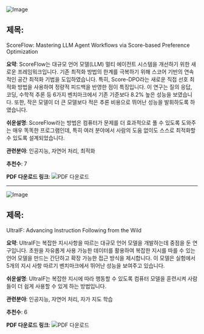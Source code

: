 ![Image](https://cdn-thumbnails.huggingface.co/social-thumbnails/papers/2502.04306.png)
## 제목:
ScoreFlow: Mastering LLM Agent Workflows via Score-based Preference Optimization

**요약**:
ScoreFlow는 대규모 언어 모델(LLM) 멀티 에이전트 시스템을 개선하기 위한 새로운 프레임워크입니다. 기존 최적화 방법의 한계를 극복하기 위해 스코어 기반의 연속적인 공간 최적화 기법을 도입하였습니다. 특히, Score-DPO라는 새로운 직접 선호 최적화 방법을 사용하여 정량적 피드백을 반영한 점이 특징입니다. 이 연구는 질의 응답, 코딩, 수학적 추론 등 6가지 벤치마크에서 기존 기준보다 8.2% 높은 성능을 보였습니다. 또한, 작은 모델이 더 큰 모델보다 적은 추론 비용으로 뛰어난 성능을 발휘하도록 하였습니다.

**쉬운설명**:
ScoreFlow라는 방법은 컴퓨터가 문제를 더 효과적으로 풀 수 있도록 도와주는 매우 똑똑한 프로그램인데, 특히 여러 분야에서 사람의 도움 없이도 스스로 최적화할 수 있도록 설계되었습니다.

**관련분야**:
인공지능, 자연어 처리, 최적화

**추천수**:
7

**PDF 다운로드 링크**: ![PDF 다운로드](https://arxiv.org/pdf/2502.04306)

---

![Image](https://cdn-thumbnails.huggingface.co/social-thumbnails/papers/2502.04153.png)
## 제목:
UltraIF: Advancing Instruction Following from the Wild

**요약**:
UltraIF는 복잡한 지시사항을 따르는 대규모 언어 모델을 개발하는데 중점을 둔 연구입니다. 초원을 자유롭게 사용 가능한 데이터를 활용하여 복잡한 지시를 따를 수 있는 언어 모델을 만드는 간단하고 확장 가능한 접근 방식을 제시합니다. 이 모델은 실험에서 5개의 지시 사항 따르기 벤치마크에서 뛰어난 성능을 보여주고 있습니다.

**쉬운설명**:
UltraIF는 복잡한 지시에 따라 행동할 수 있도록 컴퓨터 모델을 훈련시켜 사람들이 더 쉽게 사용할 수 있게 하는 방법입니다.

**관련분야**:
인공지능, 자연어 처리, 자가 지도 학습

**추천수**:
6

**PDF 다운로드 링크**: ![PDF 다운로드](https://arxiv.org/pdf/2502.04153)